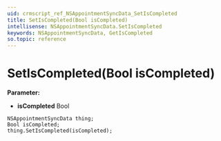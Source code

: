 ```yaml
---
uid: crmscript_ref_NSAppointmentSyncData_SetIsCompleted
title: SetIsCompleted(Bool isCompleted)
intellisense: NSAppointmentSyncData.SetIsCompleted
keywords: NSAppointmentSyncData, GetIsCompleted
so.topic: reference
---
```


# SetIsCompleted(Bool isCompleted)

**Parameter:** 
* **isCompleted** Bool

```crmscript
NSAppointmentSyncData thing;
Bool isCompleted;
thing.SetIsCompleted(isCompleted);
```


